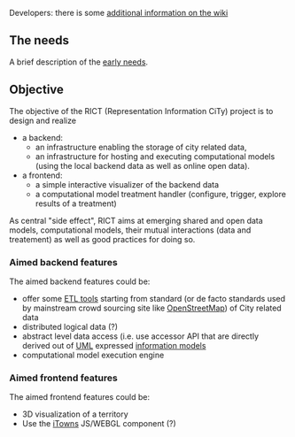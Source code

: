 Developers: there is some [additional information on the wiki](https://github.com/MEPP-team/RICT/wiki)

## The needs
A brief description of the [early needs](https://github.com/MEPP-team/RICT/blob/master/Doc/Devel/Needs/EarlyNeeds.md).

## Objective
The objective of the RICT (Representation Information CiTy) project is to design and realize 
  * a backend: 
     - an infrastructure enabling the storage of city related data,
     - an infrastructure for hosting and executing computational models (using the local backend data as well as online open data).  
  * a frontend: 
     - a simple interactive visualizer of the backend data
     - a computational model treatment handler (configure, trigger, explore results of a treatment)

As central "side effect", RICT aims at emerging shared and open data models, computational models, their mutual interactions (data and treatement) as well as good practices for doing so.  
 
### Aimed backend features
The aimed backend features could be:
 * offer some [ETL tools](https://en.wikipedia.org/wiki/Extract,_transform,_load) starting from standard (or de facto standards used by mainstream crowd sourcing site like [OpenStreetMap](https://en.wikipedia.org/wiki/OpenStreetMap)) of City related data   
 * distributed logical data (?)
 * abstract level data access (i.e. use accessor API that are directly derived out of [UML](https://en.wikipedia.org/wiki/Unified_Modeling_Language) expressed [information models](https://en.wikipedia.org/wiki/Information_model)  
 * computational model execution engine
 
 ### Aimed frontend features
 The aimed frontend features could be:
   * 3D visualization of a territory
   * Use the [iTowns](http://www.itowns-project.org/) JS/WEBGL component (?)
